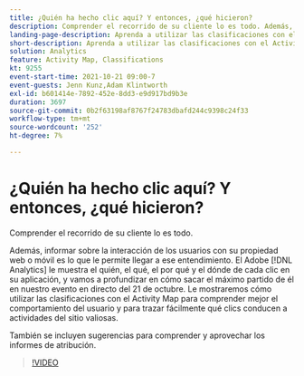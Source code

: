 ```yaml
---
title: ¿Quién ha hecho clic aquí? Y entonces, ¿qué hicieron?
description: Comprender el recorrido de su cliente lo es todo. Además, informar sobre la interacción de los usuarios con su propiedad web o móvil es lo que le permite llegar a ese entendimiento. El Adobe  [!DNL Analytics] le muestra el quién, el qué, el por qué y el dónde de cada clic en su aplicación, y vamos a profundizar en cómo sacar el máximo partido de él en nuestro evento en directo del 21 de octubre. Le mostraremos cómo utilizar las clasificaciones con el Activity Map para comprender mejor el comportamiento del usuario y para trazar fácilmente qué clics conducen a actividades del sitio valiosas.
landing-page-description: Aprenda a utilizar las clasificaciones con el Activity Map para comprender mejor el comportamiento del usuario y para trazar qué clics conducen a actividades del sitio valiosas.
short-description: Aprenda a utilizar las clasificaciones con el Activity Map para comprender mejor el comportamiento del usuario y para trazar qué clics conducen a actividades del sitio valiosas.
solution: Analytics
feature: Activity Map, Classifications
kt: 9255
event-start-time: 2021-10-21 09:00-7
event-guests: Jenn Kunz,Adam Klintworth
exl-id: b601414e-7892-452e-8dd3-e9d917bd9b3e
duration: 3697
source-git-commit: 0b2f63198af8767f24783dbafd244c9398c24f33
workflow-type: tm+mt
source-wordcount: '252'
ht-degree: 7%

---
```


# ¿Quién ha hecho clic aquí? Y entonces, ¿qué hicieron?

Comprender el recorrido de su cliente lo es todo.

Además, informar sobre la interacción de los usuarios con su propiedad web o móvil es lo que le permite llegar a ese entendimiento. El Adobe [!DNL Analytics] le muestra el quién, el qué, el por qué y el dónde de cada clic en su aplicación, y vamos a profundizar en cómo sacar el máximo partido de él en nuestro evento en directo del 21 de octubre. Le mostraremos cómo utilizar las clasificaciones con el Activity Map para comprender mejor el comportamiento del usuario y para trazar fácilmente qué clics conducen a actividades del sitio valiosas.

También se incluyen sugerencias para comprender y aprovechar los informes de atribución.

>[!VIDEO](https://video.tv.adobe.com/v/338108/?quality=12&learn=on)

